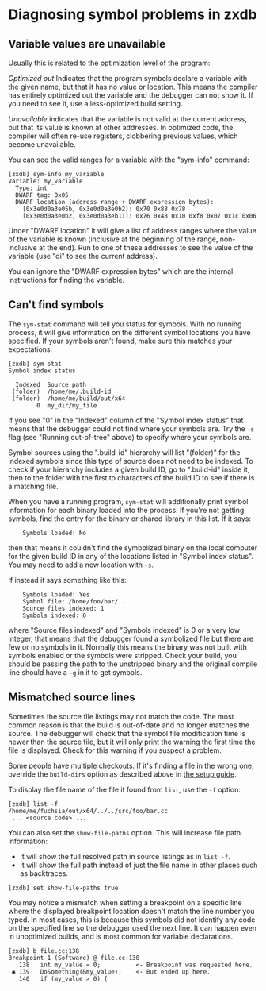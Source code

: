 # Diagnosing symbol problems in zxdb

## Variable values are unavailable

Usually this is related to the optimization level of the program:

_Optimized out_ Indicates that the program symbols declare a variable with the given name, but
that it has no value or location. This means the compiler has entirely optimized out the variable
and the debugger can not show it. If you need to see it, use a less-optimized build setting.

_Unavailable_ indicates that the variable is not valid at the current address, but that its value
is known at other addresses. In optimized code, the compiler will often re-use registers, clobbering
previous values, which become unavailable.

You can see the valid ranges for a variable with the "sym-info" command:

```none {:.devsite-disable-click-to-copy}
[zxdb] sym-info my_variable
Variable: my_variable
  Type: int
  DWARF tag: 0x05
  DWARF location (address range + DWARF expression bytes):
    [0x3e0d0a3e05b, 0x3e0d0a3e0b2): 0x70 0x88 0x78
    [0x3e0d0a3e0b2, 0x3e0d0a3eb11): 0x76 0x48 0x10 0xf8 0x07 0x1c 0x06

```

Under "DWARF location" it will give a list of address ranges where the value of the variable is
known (inclusive at the beginning of the range, non-inclusive at the end). Run to one of these
addresses to see the value of the variable (use "di" to see the current address).

You can ignore the "DWARF expression bytes" which are the internal instructions for finding the
variable.

## Can't find symbols

The `sym-stat` command will tell you status for symbols. With no running process, it will give
information on the different symbol locations you have specified. If your symbols aren't found, make
sure this matches your expectations:

```none {:.devsite-disable-click-to-copy}
[zxdb] sym-stat
Symbol index status

  Indexed  Source path
 (folder)  /home/me/.build-id
 (folder)  /home/me/build/out/x64
        0  my_dir/my_file
```

If you see "0" in the "Indexed" column of the "Symbol index status" that means that the debugger
could not find where your symbols are. Try the `-s` flag (see "Running out-of-tree" above) to
specify where your symbols are.

Symbol sources using the ".build-id" hierarchy will list "(folder)" for the indexed symbols since
this type of source does not need to be indexed. To check if your hierarchy includes a given build
ID, go to ".build-id" inside it, then to the folder with the first to characters of the build ID to
see if there is a matching file.

When you have a running program, `sym-stat` will additionally print symbol information for each
binary loaded into the process. If you're not getting symbols, find the entry for the binary or
shared library in this list. If it says:

```none {:.devsite-disable-click-to-copy}
    Symbols loaded: No
```

then that means it couldn't find the symbolized binary on the local computer for the given build ID
in any of the locations listed in "Symbol index status". You may need to add a new location with
`-s`.

If instead it says something like this:

```none {:.devsite-disable-click-to-copy}
    Symbols loaded: Yes
    Symbol file: /home/foo/bar/...
    Source files indexed: 1
    Symbols indexed: 0
```

where "Source files indexed" and "Symbols indexed" is 0 or a very low integer, that means that the
debugger found a symbolized file but there are few or no symbols in it. Normally this means the
binary was not built with symbols enabled or the symbols were stripped. Check your build, you should
be passing the path to the unstripped binary and the original compile line should have a `-g` in it
to get symbols.

## Mismatched source lines

Sometimes the source file listings may not match the code. The most common reason is that the build
is out-of-date and no longer matches the source. The debugger will check that the symbol file
modification time is newer than the source file, but it will only print the warning the first time
the file is displayed. Check for this warning if you suspect a problem.

Some people have multiple checkouts. If it's finding a file in the wrong one, override the
`build-dirs` option as described above in [the setup guide](running.md).

To display the file name of the file it found from `list`, use the `-f` option:

```none {:.devsite-disable-click-to-copy}
[zxdb] list -f
/home/me/fuchsia/out/x64/../../src/foo/bar.cc
 ... <source code> ...
```

You can also set the `show-file-paths` option. This will increase file path information:

  * It will show the full resolved path in source listings as in `list -f`.
  * It will show the full path instead of just the file name in other places such as backtraces.

```none {:.devsite-disable-click-to-copy}
[zxdb] set show-file-paths true
```

You may notice a mismatch when setting a breakpoint on a specific line where the displayed
breakpoint location doesn't match the line number you typed. In most cases, this is because this
symbols did not identify any code on the specified line so the debugger used the next line. It can
happen even in unoptimized builds, and is most common for variable declarations.

```none {:.devsite-disable-click-to-copy}
[zxdb] b file.cc:138
Breakpoint 1 (Software) @ file.cc:138
   138   int my_value = 0;          <- Breakpoint was requested here.
 ◉ 139   DoSomething(&my_value);    <- But ended up here.
   140   if (my_value > 0) {
```


